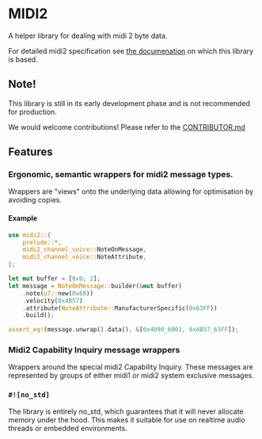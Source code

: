 # MIDI2

A helper library for dealing with midi 2 byte data.

For detailed midi2 specification see [the documenation](https://midi.org/)
on which this library is based.

## **Note!**

This library is still in its early development phase and is not
recommended for production.

We would welcome contributions! 
Please refer to the [CONTRIBUTOR.md](CONTRIBUTOR.md)

## Features
    
### Ergonomic, semantic wrappers for midi2 message types.
Wrappers are "views" onto the underlying data
allowing for optimisation by avoiding copies.

#### Example

```rust
use midi2::{
    prelude::*,
    midi2_channel_voice::NoteOnMessage,
    midi2_channel_voice::NoteAttribute,
};

let mut buffer = [0x0; 2];
let message = NoteOnMessage::builder(&mut buffer)
    .note(u7::new(0x60))
    .velocity(0x4B57)
    .attribute(NoteAttribute::ManufacturerSpecific(0x63FF))
    .build();

assert_eq!(message.unwrap().data(), &[0x4090_6001, 0x4B57_63FF]);
```

### Midi2 Capability Inquiry message wrappers
Wrappers around the special midi2 Capability Inquiry.
These messages are represented by groups of either midi1 or midi2 
system exclusive messages.

### `#![no_std]`
The library is entirely no_std, which guarantees that 
it will never allocate memory under the hood.
This makes it suitable for use on realtime audio threads
or embedded environments.

